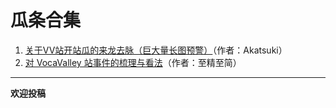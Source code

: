 # 瓜条合集

1. [关于VV站开站瓜的来龙去脉（巨大量长图预警）](https://www.bilibili.com/read/cv27585063/)（作者：Akatsuki）
2. [对 VocaValley 站事件的梳理与看法](https://www.bilibili.com/read/cv27581352/)（作者：至精至简）

-----
**欢迎投稿**